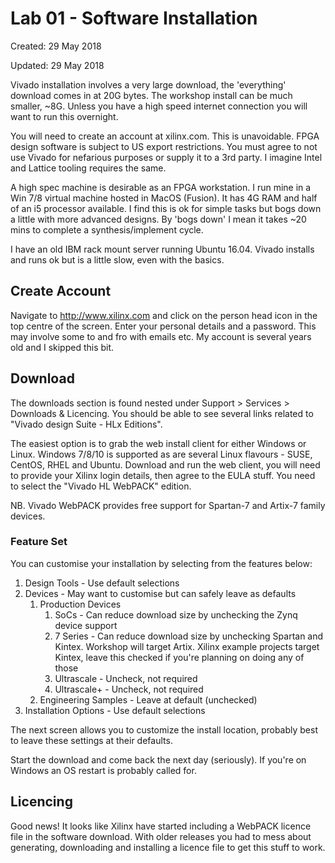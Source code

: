 # Lab 01 - Software Installation

Created: 29 May 2018

Updated: 29 May 2018

Vivado installation involves a very large download, the 'everything' download
comes in at 20G bytes. The workshop install can be much smaller, ~8G. Unless you have a
high speed internet connection you will want to run this overnight.

You will need to create an account at xilinx.com. This is unavoidable. FPGA design
software is subject to US export restrictions. You must agree to not use Vivado for
nefarious purposes or supply it to a 3rd party. I imagine Intel and Lattice tooling
requires the same.

A high spec machine is desirable as an FPGA workstation. I run mine in a Win 7/8
virtual machine hosted in MacOS (Fusion). It has 4G RAM and half of an i5 processor
available. I find this is ok for simple tasks but bogs down a little with more
advanced designs. By 'bogs down' I mean it takes ~20 mins to complete a
synthesis/implement cycle.

I have an old IBM rack mount server running Ubuntu 16.04. Vivado installs and runs
ok but is a little slow, even with the basics.

## Create Account

Navigate to <http://www.xilinx.com> and click on the person head icon in the top centre
of the screen. Enter your personal details and a password. This may involve some to and fro with emails etc. My account is several years old and I skipped this bit.

## Download

The downloads section is found nested under Support > Services > Downloads & Licencing.
You should be able to see several links related to "Vivado design Suite - HLx 
Editions".

The easiest option is to grab the web install client for either Windows or Linux.
Windows 7/8/10 is supported as are several Linux flavours - SUSE, CentOS, RHEL
and Ubuntu. Download and run the web client, you will need to provide your
Xilinx login details, then agree to the EULA stuff. You need to select the
"Vivado HL WebPACK" edition.

NB. Vivado WebPACK provides free support for Spartan-7 and Artix-7 family devices.

### Feature Set

You can customise your installation by selecting from the features below:

1. Design Tools - Use default selections
1. Devices - May want to customise but can safely leave as defaults
    1. Production Devices
        1. SoCs - Can reduce download size by unchecking the Zynq device support
        1. 7 Series - Can reduce download size by unchecking Spartan and Kintex. Workshop will target Artix. Xilinx example projects target Kintex, leave this checked if you're planning on doing any of those
        1. Ultrascale - Uncheck, not required
        1. Ultrascale+ - Uncheck, not required
    1. Engineering Samples - Leave at default (unchecked)
1. Installation Options - Use default selections

The next screen allows you to customize the install location, probably best to leave 
these settings at their defaults.

Start the download and come back the next day (seriously). If you're on Windows an
OS restart is probably called for.

## Licencing

Good news! It looks like Xilinx have started including a WebPACK licence file in
the software download. With older releases you had to mess about generating, 
downloading and installing a licence file to get this stuff to work.
